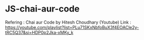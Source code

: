 # JS-chai-aur-code
Refering : Chai aur Code by Hitesh Choudhary (Youtube)
Link : https://youtube.com/playlist?list=PLu71SKxNbfoBuX3f4EOACle2y-tRC5Q37&si=HDP0p2Jka-xMKy_k
